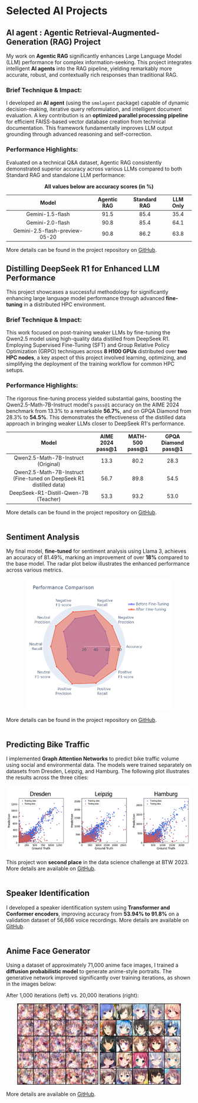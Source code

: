 # Selected AI Projects
## AI agent : Agentic Retrieval-Augmented-Generation (RAG) Project

My work on **Agentic RAG** significantly enhances Large Language Model (LLM) performance for complex information-seeking. This project integrates intelligent **AI agents** into the RAG pipeline, yielding remarkably more accurate, robust, and contextually rich responses than traditional RAG.  

### Brief Technique & Impact:
I developed an **AI agent** (using the `smolagent` package) capable of dynamic decision-making, iterative query reformulation, and intelligent document evaluation. A key contribution is an **optimized parallel processing pipeline** for efficient FAISS-based vector database creation from technical documentation. This framework fundamentally improves LLM output grounding through advanced reasoning and self-correction.  

### Performance Highlights: 
Evaluated on a technical Q&A dataset, Agentic RAG consistently demonstrated superior accuracy across various LLMs compared to both Standard RAG and standalone LLM performance:


<p align="center"><b>All values below are accuracy scores (in %)</b></p>

|       **Model**        | **Agentic RAG** | **Standard RAG** | **LLM Only** |
|:----------------------:|:---------------:|:----------------:|:------------:|
| Gemini-1.5-flash       |      91.5       |       85.4       |     35.4     |
| Gemini-2.0-flash       |      90.8       |       85.4       |     64.1     |
| Gemini-2.5-flash-preview-05-20 | 90.8       |       86.2       |     63.8     |


More details can be found in the project repository on [GitHub](https://github.com/Wen-ChuangChou/Agentic_RAG/tree/optimize/agent).


## Distilling DeepSeek R1 for Enhanced LLM Performance

This project showcases a successful methodology for significantly enhancing large language model performance through advanced **fine-tuning** in a distributed HPC environment.

### Brief Technique & Impact:

This work focused on post-training weaker LLMs by fine-tuning the Qwen2.5 model using high-quality data distilled from DeepSeek R1. Employing Supervised Fine-Tuning (SFT) and Group Relative Policy Optimization (GRPO) techniques across **8 H100 GPUs** distributed over **two HPC nodes**, a key aspect of this project involved learning, optimizing, and simplifying the deployment of the training workflow for common HPC setups.

### Performance Highlights:

The rigorous fine-tuning process yielded substantial gains, boosting the Qwen2.5-Math-7B-Instruct model's `pass@1` accuracy on the AIME 2024 benchmark from 13.3% to a remarkable **56.7%**, and on GPQA Diamond from 28.3% to **54.5%**. This demonstrates the effectiveness of the distilled data approach in bringing weaker LLMs closer to DeepSeek R1's performance.

<div align="center">

<table>
  <thead>
    <tr>
      <th style="text-align:center;">Model</th>
      <th style="text-align:center;">AIME 2024<br>pass@1</th>
      <th style="text-align:center;">MATH-500<br>pass@1</th>
      <th style="text-align:center;">GPQA Diamond<br>pass@1</th>
    </tr>
  </thead>
  <tbody>
    <tr>
      <td style="text-align:center;">Qwen2.5-Math-7B-Instruct<br> (Original)</td>
      <td style="text-align:center;">13.3</td>
      <td style="text-align:center;">80.2</td>
      <td style="text-align:center;">28.3</td>
    </tr>
    <tr>
      <td style="text-align:center;">Qwen2.5-Math-7B-Instruct<br>(Fine-tuned on DeepSeek R1 distilled data)</td>
      <td style="text-align:center;">56.7</td>
      <td style="text-align:center;">89.8</td>
      <td style="text-align:center;">54.5</td>
    </tr>
    <tr>
      <td style="text-align:center;">DeepSeek-R1-Distill-Qwen-7B (Teacher)</td>
      <td style="text-align:center;">53.3</td>
      <td style="text-align:center;">93.2</td>
      <td style="text-align:center;">53.0</td>
    </tr>
  </tbody>
</table>

</div>

More details can be found in the project repository on [GitHub](https://wen-chuangchou.github.io/Open-R1/).<br><br> 

## Sentiment Analysis
My final model, **fine-tuned** for sentiment analysis using Llama 3, achieves an accuracy of 81.49%, marking an improvement of over **18%** compared to the base model. The radar plot below illustrates the enhanced performance across various metrics.

<p align="center">
  <img src="https://github.com/Wen-ChuangChou/sentiment_analysis/blob/main/pic/radarplot.png?raw=true" alt="radar plot" width="400"/>
</p>

More details can be found in the project repository on [GitHub](https://wen-chuangchou.github.io/sentiment_analysis/).<br><br>  


## Predicting Bike Traffic  
I implemented **Graph Attention Networks** to predict bike traffic volume using social and environmental data. The models were trained separately on datasets from Dresden, Leipzig, and Hamburg. The following plot illustrates the results across the three cities:

<p align="center">
<img src="https://github.com/Wen-ChuangChou/Predict-Bike-Traffic/blob/main/doc/fig/prediction.png?raw=true" alt="prediction" width="700"/>
</p>

This project won **second place** in the data science challenge at BTW 2023. More details are available on [GitHub](https://wen-chuangchou.github.io/Predict-Bike-Traffic/).<br><br>  


## Speaker Identification  
I developed a speaker identification system using **Transformer and Conformer encoders**, improving accuracy from **53.94% to 91.8%** on a validation dataset of 56,666 voice recordings. More details are available on [GitHub](https://wen-chuangchou.github.io/Speaker-identification/).<br><br>  


## Anime Face Generator  
Using a dataset of approximately 71,000 anime face images, I trained a **diffusion probabilistic model** to generate anime-style portraits. The generative network improved significantly over training iterations, as shown in the images below:  

After 1,000 iterations (left) vs. 20,000 iterations (right):
<p align="center">
<img src="https://github.com/Wen-ChuangChou/Anime-face-generator/blob/main/doc/fig/1000iterations.png?raw=true" alt="1000" width="220"/>
 <img src="https://github.com/Wen-ChuangChou/Anime-face-generator/blob/main/doc/fig/20000iterations.png?raw=true" alt="20000" width="220"/> 
</p>

More details are available on [GitHub](https://wen-chuangchou.github.io/Anime-face-generator/).  
